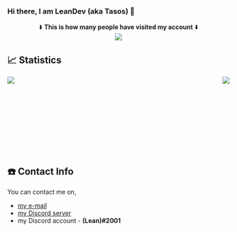 ### Hi there, I am LeanDev (aka Tasos) 👋

<p align="center">⬇️ <strong>This is how many people have visited my account</strong> ⬇️<br><img src="https://profile-counter.glitch.me/TasosY2K/count.svg" /></p>

## 📈 Statistics
<a href="https://github.com/TasosY2K?tab=repositories">
  <img align="left" src="https://readme.edpasenidis.tech/api?username=TasosY2K&show_icons=true&theme=radical"/>
</a>

<a href="https://github.com/TasosY2K?tab=repositories">
  <img align="right" src="https://readme.edpasenidis.tech/api/top-langs/?username=TasosY2K&hide=html&theme=radical"/>
</a>

<br></br>
<br></br>
<br></br>
<br></br>
<br></br>

## ☎️ Contact Info
 You can contact me on,
- [my e-mail](mailto:gustavolama20@gmail.com)
- [my Discord server](https://discord.gg/SntehJ4)
- my Discord account - **(Lean)#2001**
